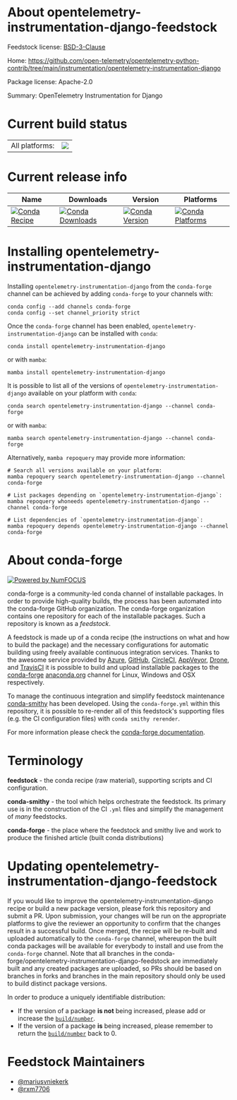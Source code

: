 About opentelemetry-instrumentation-django-feedstock
====================================================

Feedstock license: [BSD-3-Clause](https://github.com/conda-forge/opentelemetry-instrumentation-django-feedstock/blob/main/LICENSE.txt)

Home: https://github.com/open-telemetry/opentelemetry-python-contrib/tree/main/instrumentation/opentelemetry-instrumentation-django

Package license: Apache-2.0

Summary: OpenTelemetry Instrumentation for Django

Current build status
====================


<table><tr><td>All platforms:</td>
    <td>
      <a href="https://dev.azure.com/conda-forge/feedstock-builds/_build/latest?definitionId=13877&branchName=main">
        <img src="https://dev.azure.com/conda-forge/feedstock-builds/_apis/build/status/opentelemetry-instrumentation-django-feedstock?branchName=main">
      </a>
    </td>
  </tr>
</table>

Current release info
====================

| Name | Downloads | Version | Platforms |
| --- | --- | --- | --- |
| [![Conda Recipe](https://img.shields.io/badge/recipe-opentelemetry--instrumentation--django-green.svg)](https://anaconda.org/conda-forge/opentelemetry-instrumentation-django) | [![Conda Downloads](https://img.shields.io/conda/dn/conda-forge/opentelemetry-instrumentation-django.svg)](https://anaconda.org/conda-forge/opentelemetry-instrumentation-django) | [![Conda Version](https://img.shields.io/conda/vn/conda-forge/opentelemetry-instrumentation-django.svg)](https://anaconda.org/conda-forge/opentelemetry-instrumentation-django) | [![Conda Platforms](https://img.shields.io/conda/pn/conda-forge/opentelemetry-instrumentation-django.svg)](https://anaconda.org/conda-forge/opentelemetry-instrumentation-django) |

Installing opentelemetry-instrumentation-django
===============================================

Installing `opentelemetry-instrumentation-django` from the `conda-forge` channel can be achieved by adding `conda-forge` to your channels with:

```
conda config --add channels conda-forge
conda config --set channel_priority strict
```

Once the `conda-forge` channel has been enabled, `opentelemetry-instrumentation-django` can be installed with `conda`:

```
conda install opentelemetry-instrumentation-django
```

or with `mamba`:

```
mamba install opentelemetry-instrumentation-django
```

It is possible to list all of the versions of `opentelemetry-instrumentation-django` available on your platform with `conda`:

```
conda search opentelemetry-instrumentation-django --channel conda-forge
```

or with `mamba`:

```
mamba search opentelemetry-instrumentation-django --channel conda-forge
```

Alternatively, `mamba repoquery` may provide more information:

```
# Search all versions available on your platform:
mamba repoquery search opentelemetry-instrumentation-django --channel conda-forge

# List packages depending on `opentelemetry-instrumentation-django`:
mamba repoquery whoneeds opentelemetry-instrumentation-django --channel conda-forge

# List dependencies of `opentelemetry-instrumentation-django`:
mamba repoquery depends opentelemetry-instrumentation-django --channel conda-forge
```


About conda-forge
=================

[![Powered by
NumFOCUS](https://img.shields.io/badge/powered%20by-NumFOCUS-orange.svg?style=flat&colorA=E1523D&colorB=007D8A)](https://numfocus.org)

conda-forge is a community-led conda channel of installable packages.
In order to provide high-quality builds, the process has been automated into the
conda-forge GitHub organization. The conda-forge organization contains one repository
for each of the installable packages. Such a repository is known as a *feedstock*.

A feedstock is made up of a conda recipe (the instructions on what and how to build
the package) and the necessary configurations for automatic building using freely
available continuous integration services. Thanks to the awesome service provided by
[Azure](https://azure.microsoft.com/en-us/services/devops/), [GitHub](https://github.com/),
[CircleCI](https://circleci.com/), [AppVeyor](https://www.appveyor.com/),
[Drone](https://cloud.drone.io/welcome), and [TravisCI](https://travis-ci.com/)
it is possible to build and upload installable packages to the
[conda-forge](https://anaconda.org/conda-forge) [anaconda.org](https://anaconda.org/)
channel for Linux, Windows and OSX respectively.

To manage the continuous integration and simplify feedstock maintenance
[conda-smithy](https://github.com/conda-forge/conda-smithy) has been developed.
Using the ``conda-forge.yml`` within this repository, it is possible to re-render all of
this feedstock's supporting files (e.g. the CI configuration files) with ``conda smithy rerender``.

For more information please check the [conda-forge documentation](https://conda-forge.org/docs/).

Terminology
===========

**feedstock** - the conda recipe (raw material), supporting scripts and CI configuration.

**conda-smithy** - the tool which helps orchestrate the feedstock.
                   Its primary use is in the construction of the CI ``.yml`` files
                   and simplify the management of *many* feedstocks.

**conda-forge** - the place where the feedstock and smithy live and work to
                  produce the finished article (built conda distributions)


Updating opentelemetry-instrumentation-django-feedstock
=======================================================

If you would like to improve the opentelemetry-instrumentation-django recipe or build a new
package version, please fork this repository and submit a PR. Upon submission,
your changes will be run on the appropriate platforms to give the reviewer an
opportunity to confirm that the changes result in a successful build. Once
merged, the recipe will be re-built and uploaded automatically to the
`conda-forge` channel, whereupon the built conda packages will be available for
everybody to install and use from the `conda-forge` channel.
Note that all branches in the conda-forge/opentelemetry-instrumentation-django-feedstock are
immediately built and any created packages are uploaded, so PRs should be based
on branches in forks and branches in the main repository should only be used to
build distinct package versions.

In order to produce a uniquely identifiable distribution:
 * If the version of a package **is not** being increased, please add or increase
   the [``build/number``](https://docs.conda.io/projects/conda-build/en/latest/resources/define-metadata.html#build-number-and-string).
 * If the version of a package **is** being increased, please remember to return
   the [``build/number``](https://docs.conda.io/projects/conda-build/en/latest/resources/define-metadata.html#build-number-and-string)
   back to 0.

Feedstock Maintainers
=====================

* [@mariusvniekerk](https://github.com/mariusvniekerk/)
* [@rxm7706](https://github.com/rxm7706/)

